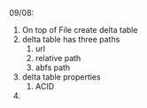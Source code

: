 09/08:
1. On top of File create delta table
2. delta table has three paths
    1. url
    2. relative path
    3. abfs path
4. delta table properties
    1. ACID
5. 
   
